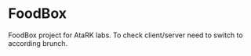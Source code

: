 # FoodBox
FoodBox project for AtaRK labs.
To check client/server need to switch to according brunch.
